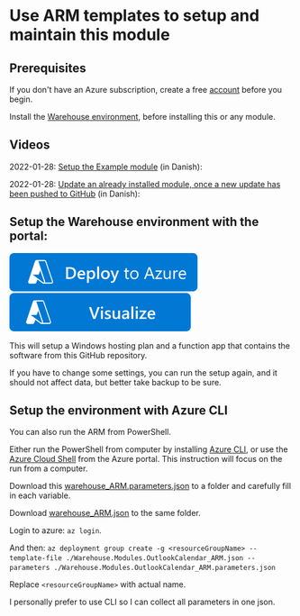 # Use ARM templates to setup and maintain this module

## Prerequisites

If you don't have an Azure subscription, create a free [account](https://azure.microsoft.com/free/?ref=microsoft.com&utm_source=microsoft.com&utm_medium=docs&utm_campaign=visualstudio) before you begin.

Install the [Warehouse environment](https://github.com/Bygdrift/Warehouse/tree/master/Deploy), before installing this or any module.

## Videos

2022-01-28: [Setup the Example module](https://www.youtube.com/watch?v=itwd2XdHIkM) (in Danish):

2022-01-28: [Update an already installed module, once a new update has been pushed to GitHub](https://www.youtube.com/watch?v=XywfV_n-320) (in Danish):

## Setup the Warehouse environment with the portal:

[![Deploy To Azure](https://raw.githubusercontent.com/Bygdrift/Warehouse/master/Docs/Images/deploytoazureButton.svg)](https://portal.azure.com/#create/Microsoft.Template/uri/https%3A%2F%2Fraw.githubusercontent.com%2Fhillerod%2FWarehouse.Modules.OutlookCalendar%2Fmaster%2FDeploy%2FWarehouse.Modules.OutlookCalendar_ARM.json)
[![Visualize](https://raw.githubusercontent.com/Bygdrift/Warehouse/master/Docs/Images/visualizebutton.svg)](http://armviz.io/#/?load=https%3A%2F%2Fraw.githubusercontent.com%2Fhillerod%2FWarehouse.Modules.OutlookCalendar%2Fmaster%2FDeploy%2FWarehouse.Modules.OutlookCalendar_ARM.json)

This will setup a Windows hosting plan and a function app that contains the software from this GitHub repository.

If you have to change some settings, you can run the setup again, and it should not affect data, but better take backup to be sure.

## Setup the environment with Azure CLI

You can also run the ARM from PowerShell.

Either run the PowerShell from computer by installing [Azure CLI](https://docs.microsoft.com/en-us/cli/azure/install-azure-cli), or use the [Azure Cloud Shell](https://shell.azure.com/bash) from the Azure portal. This instruction will focus on the run from a computer.

Download this [warehouse_ARM.parameters.json](https://raw.githubusercontent.com/hillerod/Warehouse.Modules.OutlookCalendar/master/Deploy/Warehouse.Modules.OutlookCalendar_ARM.parameters.json) to a folder and carefully fill in each variable.

Download [warehouse_ARM.json](https://raw.githubusercontent.com/hillerod/Warehouse.Modules.OutlookCalendar/master/Deploy/Warehouse.Modules.OutlookCalendar_ARM.json) to the same folder.

Login to azure: `az login`.

And then: `az deployment group create -g <resourceGroupName> --template-file ./Warehouse.Modules.OutlookCalendar_ARM.json --parameters ./Warehouse.Modules.OutlookCalendar_ARM.parameters.json`

Replace `<resourceGroupName>` with actual name.

I personally prefer to use CLI so I can collect all parameters in one json.